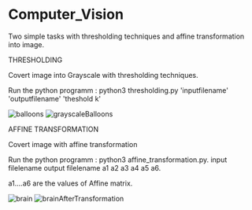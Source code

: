 # Computer_Vision
Two simple tasks with thresholding techniques and affine transformation into image.

THRESHOLDING

Covert image into Grayscale with thresholding techniques.

Run the python programm : python3 thresholding.py 'inputfilename' 'outputfilename' 'theshold k'
  
  
![balloons](https://user-images.githubusercontent.com/81445900/113358868-425ca780-934f-11eb-8737-e709332ecad4.png)
![grayscaleBalloons](https://user-images.githubusercontent.com/81445900/113358870-42f53e00-934f-11eb-9e3a-9adf699d679a.png)

AFFINE TRANSFORMATION

Covert image with affine transformation

Run the python programm : python3 affine_transformation.py. input filelename output filelename a1 a2 a3 a4 a5 a6.
  
a1....a6 are the values of Affine matrix.

![brain](https://user-images.githubusercontent.com/81445900/113358336-4cca7180-934e-11eb-9e57-c46f7f4d1ee7.png)
![brainAfterTransformation](https://user-images.githubusercontent.com/81445900/113358337-4d630800-934e-11eb-9404-b9acba95d7a9.png)



